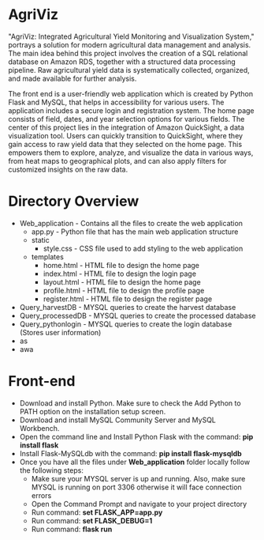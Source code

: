 # AgriViz

"AgriViz: Integrated Agricultural Yield Monitoring and Visualization System," portrays a solution for modern agricultural data management and analysis. The main idea behind this project involves the creation of a SQL relational database on Amazon RDS, together with a structured data processing pipeline. Raw agricultural yield data is systematically collected, organized, and made available for further analysis.

The front end is a user-friendly web application which is created by Python Flask and MySQL, that helps in accessibility for various users. The application includes a secure login and registration system. The home page consists of field, dates, and year selection options for various fields. The center of this project lies in the integration of Amazon QuickSight, a data visualization tool. Users can quickly transition to QuickSight, where they gain access to raw yield data that they selected on the home page. This empowers them to explore, analyze, and visualize the data in various ways, from heat maps to geographical plots, and can also apply filters for customized insights on the raw data.

# Directory Overview

* Web_application - Contains all the files to create the web application
  * app.py - Python file that has the main web application structure
  * static
    * style.css - CSS file used to add styling to the web application
  * templates
    * home.html - HTML file to design the home page
    * index.html - HTML file to design the login page
    * layout.html - HTML file to design the home page
    * profile.html - HTML file to design the profile page
    * register.html - HTML file to design the register page
* Query_harvestDB - MYSQL queries to create the harvest database
* Query_processedDB - MYSQL queries to create the processed database
* Query_pythonlogin - MYSQL queries to create the login database (Stores user information)
* as
* awa

# Front-end

* Download and install Python. Make sure to check the Add Python to PATH option on the installation setup screen.
* Download and install MySQL Community Server and MySQL Workbench.
* Open the command line and Install Python Flask with the command: **pip install flask**      
* Install Flask-MySQLdb with the command: **pip install flask-mysqldb**
* Once you have all the files under **Web_application** folder locally follow the following steps:
  * Make sure your MYSQL server is up and running. Also, make sure MYSQL is running on port 3306 otherwise it will face connection errors
  * Open the Command Prompt and navigate to your project directory
  * Run command: **set FLASK_APP=app.py**
  * Run command: **set FLASK_DEBUG=1**
  * Run command: **flask run**

